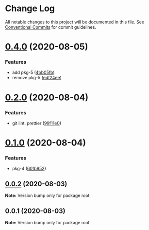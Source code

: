 # Change Log

All notable changes to this project will be documented in this file.
See [Conventional Commits](https://conventionalcommits.org) for commit guidelines.

# [0.4.0](https://github.com/daint2git/daint2-monorepo-typescript-demo/compare/v0.3.0...v0.4.0) (2020-08-05)


### Features

* add pkg-5 ([4bb05fb](https://github.com/daint2git/daint2-monorepo-typescript-demo/commit/4bb05fba3709ccb1f6071523252647ab6bfbdbb7))
* remove pkg-5 ([edf24ee](https://github.com/daint2git/daint2-monorepo-typescript-demo/commit/edf24eeb44f6ce8373131ac812af7e42e88f2e18))





# [0.2.0](https://github.com/daint2git/daint2-monorepo-typescript-demo/compare/v0.1.0...v0.2.0) (2020-08-04)


### Features

* git lint, prettier ([99f11e0](https://github.com/daint2git/daint2-monorepo-typescript-demo/commit/99f11e04ad663d1acd00433a01ce7cca20227bf3))





# [0.1.0](https://github.com/daint2git/daint2-monorepo-typescript-demo/compare/v0.0.2...v0.1.0) (2020-08-04)


### Features

* pkg-4 ([60fb852](https://github.com/daint2git/daint2-monorepo-typescript-demo/commit/60fb8522568a145ae684531d6e630b8692fd7922))





## [0.0.2](https://github.com/daint2git/daint2-monorepo-typescript-demo/compare/v0.0.1...v0.0.2) (2020-08-03)

**Note:** Version bump only for package root





## 0.0.1 (2020-08-03)

**Note:** Version bump only for package root
